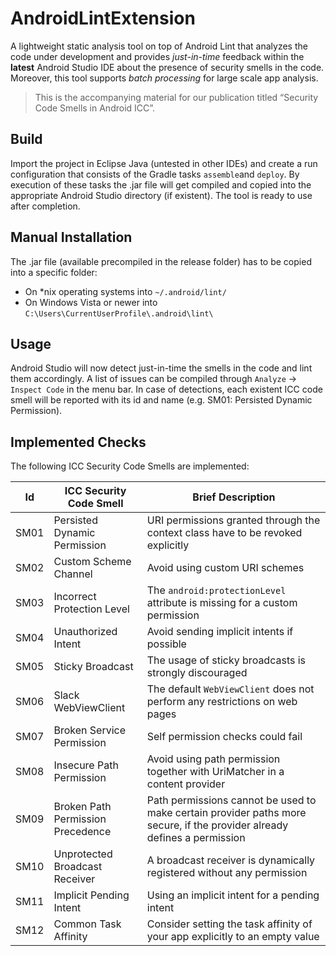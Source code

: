 # AndroidLintExtension

A lightweight static analysis tool on top of Android Lint that analyzes the code under development and provides *just-in-time* feedback within the **latest** Android Studio IDE about the presence of security smells in the code. Moreover, this tool supports *batch processing* for large scale app analysis.

> This is the accompanying material for our publication titled “Security Code Smells in Android ICC”.

## Build
Import the project in Eclipse Java (untested in other IDEs) and create a run configuration that consists of the Gradle tasks `assemble`and `deploy`. By execution of these tasks the .jar file will get compiled and copied into the appropriate Android Studio directory (if existent). The tool is ready to use after completion.

## Manual Installation
The .jar file (available precompiled in the release folder) has to be copied into a specific folder:
* On *nix operating systems into `~/.android/lint/`
* On Windows Vista or newer into `C:\Users\CurrentUserProfile\.android\lint\`

## Usage
Android Studio will now detect just-in-time the smells in the code and lint them accordingly. A list of issues can be compiled through `Analyze` -> `Inspect Code` in the menu bar. In case of detections, each existent ICC code smell will be reported with its id and name (e.g. SM01: Persisted Dynamic Permission).

## Implemented Checks
The following ICC Security Code Smells are implemented:

Id|ICC Security Code Smell|Brief Description
:-:|-|-
SM01|Persisted Dynamic Permission|URI permissions granted through the context class have to be revoked explicitly
SM02|Custom Scheme Channel|Avoid using custom URI schemes
SM03|Incorrect Protection Level|The `android:protectionLevel` attribute is missing for a custom permission
SM04|Unauthorized Intent|Avoid sending implicit intents if possible
SM05|Sticky Broadcast|The usage of sticky broadcasts is strongly discouraged
SM06|Slack WebViewClient|The default `WebViewClient` does not perform any restrictions on web pages
SM07|Broken Service Permission|Self permission checks could fail
SM08|Insecure Path Permission|Avoid using path permission together with UriMatcher in a content provider
SM09|Broken Path Permission Precedence|Path permissions cannot be used to make certain provider paths more secure, if the provider already defines a permission
SM10|Unprotected Broadcast Receiver|A broadcast receiver is dynamically registered without any permission
SM11|Implicit Pending Intent|Using an implicit intent for a pending intent
SM12|Common Task Affinity|Consider setting the task affinity of your app explicitly to an empty value
